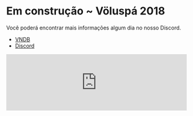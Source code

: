 # Em construção ~ Völuspá 2018

Você poderá encontrar mais informações algum dia no nosso Discord.

* <a href="https://vndb.org/p8485" target="_blank">VNDB</a>
* <a href="https://www.google.com.br/search?q=N%C3%A3o+%C3%A9+hoje+que+voc%C3%AA+encontrou+informa%C3%A7%C3%B5es&oq=N%C3%A3o+%C3%A9+hoje+que+voc%C3%AA+encontrou+informa%C3%A7%C3%B5es&aqs=chrome..69i57.6913j0j4&sourceid=chrome&ie=UTF-8" target="_blank">Discord</a>


<iframe width="480" src="https://www.youtube.com/embed/hIwu36tfwIs" frameborder="0" allow="autoplay; encrypted-media" allowfullscreen></iframe>
